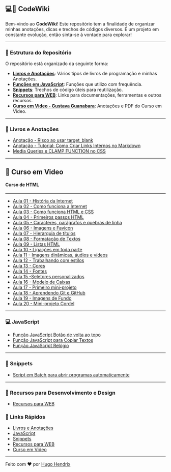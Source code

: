 ## 💻📘 CodeWiki 

Bem-vindo ao **CodeWiki**! Este repositório tem a finalidade de organizar minhas anotações, dicas e trechos de códigos diversos. É um projeto em constante evolução, então sinta-se à vontade para explorar!

---

### 📂 Estrutura do Repositório

O repositório está organizado da seguinte forma:

- **[Livros e Anotações](#-livros-e-anotações)**: Vários tipos de livros de programação e minhas Anotações.
- **[Funções em JavaScript](#-javascript)**: Funções que utilizo com frequência.
- **[Snippets](#-snippets)**: Trechos de código úteis para reutilização.
- **[Recursos para WEB](#-recursos-para-desenvolvimento-e-design)**: Links para documentações, ferramentas e outros recursos.
- **[Curso em Video - Gustava Guanabara](#-curso-em-video)**: Anotações e PDF do Curso em Video.


---

### 📜 Livros e Anotações

- [Anotação - Risco ao usar target_blank](Anotações/problemas-target-blank.md)
- [Anotação - Tutorial: Como Criar Links Internos no Markdown](Anotações/criando-links-com-markdown.md)
- [Media Queries e CLAMP FUNCTION no CSS](Anotações/media-queries-e-clamp-function-css.md)

---

## 🖖 Curso em Video 

#### Curso de HTML

---

- [Aula 01 - História da Internet](Curso%20em%20Video/curso-em-video-aulas-em-pdf/01.pdf)
- [Aula 02 - Como funciona a Internet](Curso%20em%20Video/curso-em-video-aulas-em-pdf/02%20-%20Como%20funciona%20a%20Internet.pdf)
- [Aula 03 - Como funciona HTML e CSS](Curso%20em%20Video/curso-em-video-aulas-em-pdf/03.pdf)
- [Aula 04 - Primeiros passos HTML](Curso%20em%20Video/curso-em-video-aulas-em-pdf/04.pdf)
- [Aula 05 - Caracteres, parágrafos e quebras de linha](Curso%20em%20Video/curso-em-video-aulas-em-pdf/05.pdf)
- [Aula 06 - Imagens e Favicon](Curso%20em%20Video/curso-em-video-aulas-em-pdf/06.pdf)
- [Aula 07 - Hierarquia de títulos](Curso%20em%20Video/curso-em-video-aulas-em-pdf/07.pdf)
- [Aula 08 - Formatação de Textos](Curso%20em%20Video/curso-em-video-aulas-em-pdf/08.pdf)
- [Aula 09 - Listas HTML](Curso%20em%20Video/curso-em-video-aulas-em-pdf/09.pdf)
- [Aula 10 - Ligações em toda parte](Curso%20em%20Video/curso-em-video-aulas-em-pdf/10.pdf)
- [Aula 11 - Imagens dinâmicas, áudios e vídeos](Curso%20em%20Video/curso-em-video-aulas-em-pdf/11.pdf)
- [Aula 12 - Trabalhando com estilos](Curso%20em%20Video/curso-em-video-aulas-em-pdf/12.pdf)
- [Aula 13 - Cores](Curso%20em%20Video/curso-em-video-aulas-em-pdf/13.pdf)
- [Aula 14 - Fontes](Curso%20em%20Video/curso-em-video-aulas-em-pdf/14.pdf)
- [Aula 15 -Seletores personalizados](Curso%20em%20Video/curso-em-video-aulas-em-pdf/15.pdf)
- [Aula 16 - Modelo de Caixas](Curso%20em%20Video/curso-em-video-aulas-em-pdf/16.pdf)
- [Aula 17 - Primeiro mini-projeto](Curso%20em%20Video/curso-em-video-aulas-em-pdf/17.pdf)
- [Aula 18 - Aprendendo Git e GitHub](Curso%20em%20Video/curso-em-video-aulas-em-pdf/18.pdf)
- [Aula 19 - Imagens de Fundo](Curso%20em%20Video/curso-em-video-aulas-em-pdf/19.pdf)
- [Aula 20 - Mini-projeto Cordel](Curso%20em%20Video/curso-em-video-aulas-em-pdf/20.pdf)

---

### 💻 JavaScript

- [Função JavaScript Botão de volta ao topo](Snippets/btn-volta-ao-topo.md)
- [Função JavaScript para Copiar Textos](Snippets/copiar-texto.md)
- [Função JavaScript Relógio](Snippets/relogio.md)

---

### 🚩 Snippets

- [Script em Batch para abrir programas automaticamente](Snippets/turn-on.md)

---

### 📌 Recursos para Desenvolvimento e Design

- [Recursos para WEB](Recursos%20para%20Desenvolvimento%20e%20Design/recursos-web.md)


### 🔗 Links Rápidos

- [Livros e Anotações](#-livros-e-anotações)
- [JavaScript](#-javascript)
- [Snippets](#-snippets)
- [Recursos para WEB](#-recursos-para-desenvolvimento-e-design)
- [Curso em Video](#-curso-em-video)

---

Feito com ❤️ por  [Hugo Hendrix](https://github.com/HugoHendrix)
